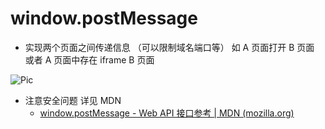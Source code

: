 # window.postMessage

- 实现两个页面之间传递信息 （可以限制域名端口等） 如 A 页面打开 B 页面 或者 A 页面中存在 iframe B 页面

![Pic](https://github.com/backgron/StudyRecord/blob/main/%E5%86%B7%E9%97%A8%E5%B0%8F%E7%9F%A5%E8%AF%86/%E9%A1%B5%E9%9D%A2%E4%BC%A0%E5%80%BCpostMessage/Pic.png)

- 注意安全问题 详见 MDN
  - [window.postMessage - Web API 接口参考 | MDN (mozilla.org)](https://developer.mozilla.org/zh-CN/docs/Web/API/Window/postMessage#see_also)

